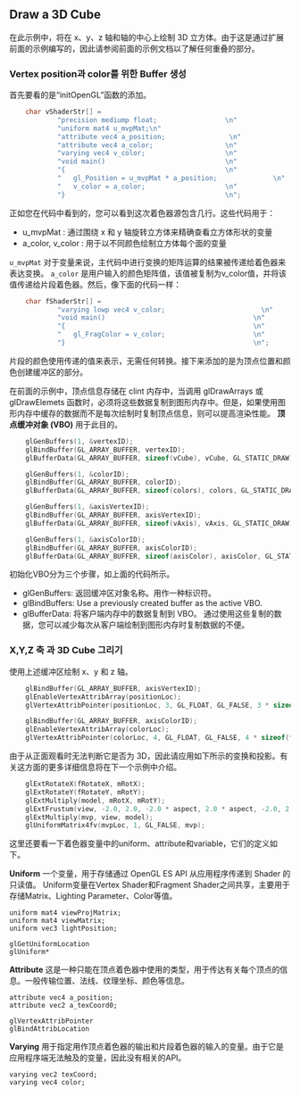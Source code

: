 ## Draw a 3D Cube

在此示例中，将在 x、y、z 轴和轴的中心上绘制 3D 立方体。由于这是通过扩展前面的示例编写的，因此请参阅前面的示例文档以了解任何重叠的部分。

### Vertex position과 color를 위한 Buffer 생성

首先要看的是“initOpenGL”函数的添加。

```C++
    char vShaderStr[] =
    		"precision mediump float;                 \n"
    		"uniform mat4 u_mvpMat;\n"
    		"attribute vec4 a_position;                \n"
    		"attribute vec4 a_color;                  \n"
    		"varying vec4 v_color;                    \n"
    		"void main()                              \n"
    		"{                                        \n"
    		"   gl_Position = u_mvpMat * a_position;              \n"
    		"   v_color = a_color;                    \n"
    		"}                                        \n";
```

正如您在代码中看到的，您可以看到这次着色器源包含几行。这些代码用于：

- u_mvpMat : 通过围绕 x 和 y 轴旋转立方体来精确查看立方体形状的变量
- a_color, v_color : 用于以不同颜色绘制立方体每个面的变量

`u_mvpMat` 对于变量来说，主代码中进行变换的矩阵运算的结果被传递给着色器来表达变换。 `a_color` 是用户输入的颜色矩阵值，该值被复制为v_color值，并将该值传递给片段着色器。然后，像下面的代码一样：
```C++
    char fShaderStr[] =
    		"varying lowp vec4 v_color;                        \n"
    		"void main()                                     \n"
    		"{                                               \n"
    		"   gl_FragColor = v_color;                      \n"
    		"}                                               \n";
```  

片段的颜色使用传递的值来表示，无需任何转换。接下来添加的是为顶点位置和颜色创建缓冲区的部分。

在前面的示例中，顶点信息存储在 clint 内存中，当调用 glDrawArrays 或 glDrawElemets 函数时，必须将这些数据复制到图形内存中。但是，如果使用图形内存中缓存的数据而不是每次绘制时复制顶点信息，则可以提高渲染性能。 **顶点缓冲对象 (VBO)** 用于此目的。

```C++
    glGenBuffers(1, &vertexID);
    glBindBuffer(GL_ARRAY_BUFFER, vertexID);
    glBufferData(GL_ARRAY_BUFFER, sizeof(vCube), vCube, GL_STATIC_DRAW);

    glGenBuffers(1, &colorID);
    glBindBuffer(GL_ARRAY_BUFFER, colorID);
    glBufferData(GL_ARRAY_BUFFER, sizeof(colors), colors, GL_STATIC_DRAW);

    glGenBuffers(1, &axisVertexID);
    glBindBuffer(GL_ARRAY_BUFFER, axisVertexID);
    glBufferData(GL_ARRAY_BUFFER, sizeof(vAxis), vAxis, GL_STATIC_DRAW);

    glGenBuffers(1, &axisColorID);
    glBindBuffer(GL_ARRAY_BUFFER, axisColorID);
    glBufferData(GL_ARRAY_BUFFER, sizeof(axisColor), axisColor, GL_STATIC_DRAW);
```
初始化VBO分为三个步骤，如上面的代码所示。

- glGenBuffers: 返回缓冲区对象名称。用作一种标识符。
- glBindBuffers: Use a previously created buffer as the active VBO.
- glBufferData: 将客户端内存中的数据复制到 VBO。
通过使用这些复制的数据，您可以减少每次从客户端绘制到图形内存时复制数据的不便。

### X,Y,Z 축 과 3D Cube 그리기

使用上述缓冲区绘制 x、y 和 z 轴。

```C++
	glBindBuffer(GL_ARRAY_BUFFER, axisVertexID);
	glEnableVertexAttribArray(positionLoc);
	glVertexAttribPointer(positionLoc, 3, GL_FLOAT, GL_FALSE, 3 * sizeof(float), 0);

	glBindBuffer(GL_ARRAY_BUFFER, axisColorID);
	glEnableVertexAttribArray(colorLoc);
	glVertexAttribPointer(colorLoc, 4, GL_FLOAT, GL_FALSE, 4 * sizeof(float), 0);
```

由于从正面观看时无法判断它是否为 3D，因此请应用如下所示的变换和投影。有关这方面的更多详细信息将在下一个示例中介绍。

```C++
	glExtRotateX(fRotateX, mRotX);
	glExtRotateY(fRotateY, mRotY);
	glExtMultiply(model, mRotX, mRotY);
	glExtFrustum(view, -2.0, 2.0, -2.0 * aspect, 2.0 * aspect, -2.0, 2.0);
	glExtMultiply(mvp, view, model);
	glUniformMatrix4fv(mvpLoc, 1, GL_FALSE, mvp);
```

这里还要看一下着色器变量中的uniform、attribute和variable，它们的定义如下。

**Uniform**
一个变量，用于存储通过 OpenGL ES API 从应用程序传递到 Shader 的只读值。 Uniform变量在Vertex Shader和Fragment Shader之间共享，主要用于存储Matrix、Lighting Parameter、Color等值。

```
uniform mat4 viewProjMatrix;
uniform mat4 viewMatrix;
uniform vec3 lightPosition;

glGetUniformLocation
glUniform*
```
 
**Attribute**
这是一种只能在顶点着色器中使用的类型，用于传达有关每个顶点的信息。一般传输位置、法线、纹理坐标、颜色等信息。

```
attribute vec4 a_position;
attribute vec2 a_texCoord0;

glVertexAttribPointer
glBindAttribLocation
```

**Varying**
用于指定用作顶点着色器的输出和片段着色器的输入的变量。由于它是应用程序端无法触及的变量，因此没有相关的API。
```
varying vec2 texCoord;
varying vec4 color;
```
